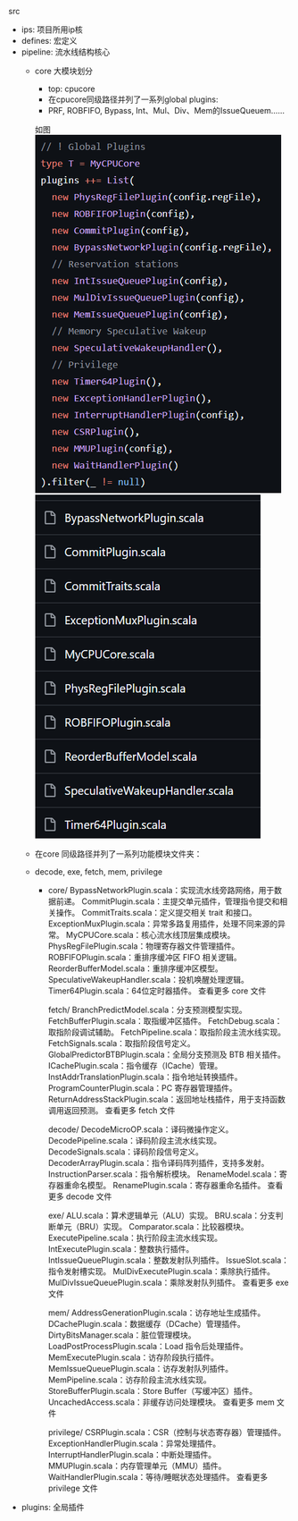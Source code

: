 src

* ips: 项目所用ip核
* defines: 宏定义
* pipeline: 流水线结构核心
  * core 大模块划分

    * top: cpucore
    * 在cpucore同级路径并列了一系列global plugins:
    * PRF, ROBFIFO, Bypass, Int、Mul、Div、Mem的IssueQueuem......

    如图![1751299557489](image/文件结构思路_by_ymy/1751299557489.png)      ![1751299641839](image/文件结构思路_by_ymy/1751299641839.png)
  * 在core 同级路径并列了一系列功能模块文件夹：
  * decode, exe, fetch, mem, privilege

    * core/
      BypassNetworkPlugin.scala：实现流水线旁路网络，用于数据前递。
      CommitPlugin.scala：主提交单元插件，管理指令提交和相关操作。
      CommitTraits.scala：定义提交相关 trait 和接口。
      ExceptionMuxPlugin.scala：异常多路复用插件，处理不同来源的异常。
      MyCPUCore.scala：核心流水线顶层集成模块。
      PhysRegFilePlugin.scala：物理寄存器文件管理插件。
      ROBFIFOPlugin.scala：重排序缓冲区 FIFO 相关逻辑。
      ReorderBufferModel.scala：重排序缓冲区模型。
      SpeculativeWakeupHandler.scala：投机唤醒处理逻辑。
      Timer64Plugin.scala：64位定时器插件。
      查看更多 core 文件

      fetch/
      BranchPredictModel.scala：分支预测模型实现。
      FetchBufferPlugin.scala：取指缓冲区插件。
      FetchDebug.scala：取指阶段调试辅助。
      FetchPipeline.scala：取指阶段主流水线实现。
      FetchSignals.scala：取指阶段信号定义。
      GlobalPredictorBTBPlugin.scala：全局分支预测及 BTB 相关插件。
      ICachePlugin.scala：指令缓存（ICache）管理。
      InstAddrTranslationPlugin.scala：指令地址转换插件。
      ProgramCounterPlugin.scala：PC 寄存器管理插件。
      ReturnAddressStackPlugin.scala：返回地址栈插件，用于支持函数调用返回预测。
      查看更多 fetch 文件

      decode/
      DecodeMicroOP.scala：译码微操作定义。
      DecodePipeline.scala：译码阶段主流水线实现。
      DecodeSignals.scala：译码阶段信号定义。
      DecoderArrayPlugin.scala：指令译码阵列插件，支持多发射。
      InstructionParser.scala：指令解析模块。
      RenameModel.scala：寄存器重命名模型。
      RenamePlugin.scala：寄存器重命名插件。
      查看更多 decode 文件

      exe/
      ALU.scala：算术逻辑单元（ALU）实现。
      BRU.scala：分支判断单元（BRU）实现。
      Comparator.scala：比较器模块。
      ExecutePipeline.scala：执行阶段主流水线实现。
      IntExecutePlugin.scala：整数执行插件。
      IntIssueQueuePlugin.scala：整数发射队列插件。
      IssueSlot.scala：指令发射槽实现。
      MulDivExecutePlugin.scala：乘除执行插件。
      MulDivIssueQueuePlugin.scala：乘除发射队列插件。
      查看更多 exe 文件

      mem/
      AddressGenerationPlugin.scala：访存地址生成插件。
      DCachePlugin.scala：数据缓存（DCache）管理插件。
      DirtyBitsManager.scala：脏位管理模块。
      LoadPostProcessPlugin.scala：Load 指令后处理插件。
      MemExecutePlugin.scala：访存阶段执行插件。
      MemIssueQueuePlugin.scala：访存发射队列插件。
      MemPipeline.scala：访存阶段主流水线实现。
      StoreBufferPlugin.scala：Store Buffer（写缓冲区）插件。
      UncachedAccess.scala：非缓存访问处理模块。
      查看更多 mem 文件

      privilege/
      CSRPlugin.scala：CSR（控制与状态寄存器）管理插件。
      ExceptionHandlerPlugin.scala：异常处理插件。
      InterruptHandlerPlugin.scala：中断处理插件。
      MMUPlugin.scala：内存管理单元（MMU）插件。
      WaitHandlerPlugin.scala：等待/睡眠状态处理插件。
      查看更多 privilege 文件
* plugins: 全局插件
